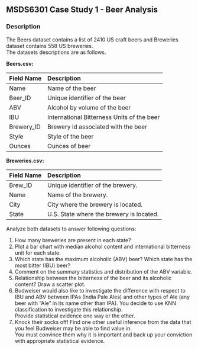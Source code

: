 ## MSDS6301 Case Study 1 - Beer Analysis

### Description

The Beers dataset contains a list of 2410 US craft beers and Breweries dataset contains 558 US breweries.<br>
The datasets descriptions are as follows.

**Beers.csv:**

|**Field Name** | **Description**                          |
|-------------|:-------------------------------------------|
|Name         | Name of the beer                           |
|Beer_ID      | Unique identifier of the beer              |
|ABV          | Alcohol by volume of the beer              |
|IBU          | International Bitterness Units of the beer |
|Brewery_ID   | Brewery id associated with the beer        |  
|Style        | Style of the beer                          |
|Ounces       | Ounces of beer                             |

**Breweries.csv:**


|**Field Name** | **Description**                          |
|---------------|:-----------------------------------------|
|Brew_ID        | Unique identifier of the brewery.        |  
|Name           | Name of the brewery.                     |
|City           | City where the brewery is located.       |
|State          | U.S. State where the brewery is located. |

Analyze both datasets to answer following questions:

1.  How many breweries are present in each state?
2.  Plot a bar chart with median alcohol content and international bitterness unit for each state. 
3.  Which state has the maximum alcoholic (ABV) beer? Which state has the most bitter (IBU) beer?
4.  Comment on the summary statistics and distribution of the ABV variable.
5.  Relationship between the bitterness of the beer and its alcoholic content? Draw a scatter plot.
6.  Budweiser would also like to investigate the difference with respect to IBU and ABV between IPAs (India Pale Ales) and 
    other types of Ale (any beer with “Ale” in its name other than IPA).  You decide to use KNN classification to investigate this relationship.  
    Provide statistical evidence one way or the other. 
7.  Knock their socks off! Find one other useful inference from the data that you feel Budweiser may be able to find value in.  
    You must convince them why it is important and back up your conviction with appropriate statistical evidence. 
